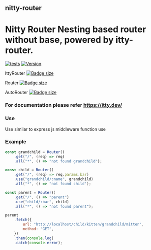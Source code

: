 ## nitty-router

# Nitty Router Nesting based router without base, powered by itty-router.

[![tests](https://github.com/kethan/nitty-router/actions/workflows/node.js.yml/badge.svg)](https://github.com/kethan/nitty-router/actions/workflows/node.js.yml) [![Version](https://img.shields.io/npm/v/nitty-router.svg?color=success&style=flat-square)](https://www.npmjs.com/package/nitty-router)

IttyRouter [![Badge size](https://deno.bundlejs.com/badge?q=nitty-router&treeshake=[*]&config={"compression":"gzip"})](https://unpkg.com/nitty-router)

Router [![Badge size](https://deno.bundlejs.com/badge?q=nitty-router/Router&treeshake=[*]&config={"compression":"gzip"})](https://unpkg.com/nitty-router/Router)

AutoRouter [![Badge size](https://deno.bundlejs.com/badge?q=nitty-router/AutoRouter&treeshake=[*]&config={"compression":"gzip"})](https://unpkg.com/nitty-router/AutoRouter)

### For documentation please refer https://itty.dev/

### Use

Use similar to express js middleware function use

### Example

```js
const grandchild = Router()
	.get("/", (req) => req)
	.all("*", () => "not found grandchild");

const child = Router()
	.get("/", (req) => req.params.bar)
	.use("grandchild/:name", grandchild)
	.all("*", () => "not found child");

const parent = Router()
	.get("/", () => "parent")
	.use("child/:bar", child)
	.all("*", () => "not found parent");

parent
	.fetch({
		url: "http://localhost/child/kitten/grandchild/mitten",
		method: "GET",
	})
	.then(console.log)
	.catch(console.error);
```
